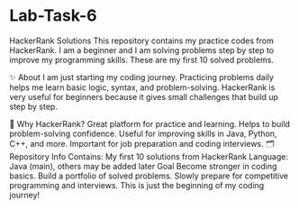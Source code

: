 # Lab-Task-6
HackerRank Solutions
This repository contains my practice codes from HackerRank. I am a beginner and I am solving problems step by step to improve my programming skills. These are my first 10 solved problems.

✨ About
I am just starting my coding journey.
Practicing problems daily helps me learn basic logic, syntax, and problem-solving.
HackerRank is very useful for beginners because it gives small challenges that build up step by step.

📌 Why HackerRank?
Great platform for practice and learning.
Helps to build problem-solving confidence.
Useful for improving skills in Java, Python, C++, and more.
Important for job preparation and coding interviews.
🗂 Repository Info
Contains: My first 10 solutions from HackerRank
Language: Java (main), others may be added later
 Goal
Become stronger in coding basics.
Build a portfolio of solved problems.
Slowly prepare for competitive programming and interviews.
This is just the beginning of my coding journey!
